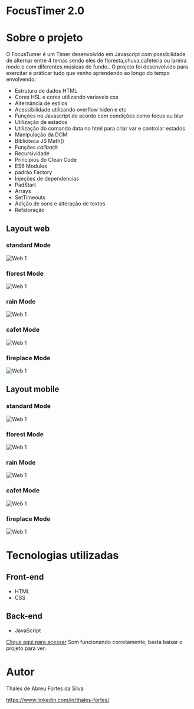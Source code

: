 # FocusTimer 2.0

# Sobre o projeto

O FocusTumer é um Timer desenvolvido em Javascript com possibilidade de alternar entre 4 temas sendo eles de floresta,chuva,cafeteria ou lareira mode e com diferentes músicas de fundo..
O projeto foi desenvolvido para exercitar e práticar tudo que venho aprendendo ao longo do tempo envolvendo:
- Estrutura de dados HTML
- Cores HSL e cores utilizando variaveis css
- Alternância de estilos
- Acessibilidade utilizando overflow hiden e etc
- Funções no Javascript de acordo com condições como focus ou blur
- Utilização de estados
- Utilização do comando data no html para criar var e controlar estados
- Manipulação da DOM
- Biblioteca JS Math()
- Funções *callback*
- Recursividade
- Principios do Clean Code
- ES6 Modules
- padrão Factory
- Injeções de dependencias
- PadStart
- Arrays
- SetTimeouts
- Adição de sons e alteração de textos
- Refatoração

## Layout web

###  standard Mode
![Web 1](https://github.com/ThalesFortes/FocusTimer-2.0/blob/main/src/printThemes/padrao.png)

###   florest Mode
![Web 1](https://github.com/ThalesFortes/FocusTimer-2.0/blob/main/src/printThemes/florest.png)

###  rain Mode
![Web 1](https://github.com/ThalesFortes/FocusTimer-2.0/blob/main/src/printThemes/rain.png)

###   cafet Mode
![Web 1](https://github.com/ThalesFortes/FocusTimer-2.0/blob/main/src/printThemes/cafet.png)

###  fireplace Mode
![Web 1](https://github.com/ThalesFortes/FocusTimer-2.0/blob/main/src/printThemes/fireplace.png)

## Layout mobile

###  standard Mode
![Web 1](https://github.com/ThalesFortes/FocusTimer-2.0/blob/main/src/printThemes/padraoMobile.png)

###   florest Mode
![Web 1](https://github.com/ThalesFortes/FocusTimer-2.0/blob/main/src/printThemes/florestMobile.png)

###  rain Mode
![Web 1](https://github.com/ThalesFortes/FocusTimer-2.0/blob/main/src/printThemes/rainMobile.png)

###   cafet Mode
![Web 1](https://github.com/ThalesFortes/FocusTimer-2.0/blob/main/src/printThemes/cafetMobile.png)

###  fireplace Mode
![Web 1](https://github.com/ThalesFortes/FocusTimer-2.0/blob/main/src/printThemes/fireplaceMobile.png)

# Tecnologias utilizadas

## Front-end
- HTML 
- CSS

## Back-end
- JavaScript

[Clique aqui para acessar](https://thalesfortes.github.io/FocusTimer/)
Som funcionando corretamente, basta baixar o projeto para ver.

# Autor

Thales de Abreu Fortes da Silva

https://www.linkedin.com/in/thales-fortes/
